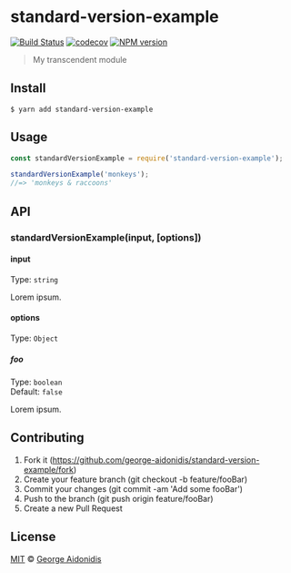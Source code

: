 # standard-version-example

[![Build Status](https://travis-ci.org/george-aidonidis/standard-version-example.svg?branch=master)](https://travis-ci.org/george-aidonidis/standard-version-example)  [![codecov](https://codecov.io/gh/george-aidonidis/standard-version-example/badge.svg?branch=master)](https://codecov.io/gh/george-aidonidis/standard-version-example?branch=master) [![NPM version](https://img.shields.io/npm/v/standard-version-example.svg?style=flat)](https://www.npmjs.com/package/standard-version-example)

> My transcendent module

## Install

```
$ yarn add standard-version-example
```

## Usage

```js
const standardVersionExample = require('standard-version-example');

standardVersionExample('monkeys');
//=> 'monkeys & raccoons'
```

## API

### standardVersionExample(input, [options])

#### input

Type: `string`

Lorem ipsum.

#### options

Type: `Object`

##### foo

Type: `boolean`<br>
Default: `false`

Lorem ipsum.

## Contributing

1. Fork it (<https://github.com/george-aidonidis/standard-version-example/fork>)
2. Create your feature branch (git checkout -b feature/fooBar)
3. Commit your changes (git commit -am 'Add some fooBar')
4. Push to the branch (git push origin feature/fooBar)
5. Create a new Pull Request

## License

[MIT](./license) © [George Aidonidis](https://iamgeorge.dev)
